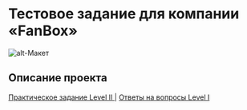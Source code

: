 # Тестовое задание для компании «FanBox»

![alt-Макет](index.jpg)

## Описание проекта

[Практическое задание Level II ](https://anrikotacatti.github.io/sait_gorinich/FunBox.git/build) | [Ответы на вопросы Level I](https://anrikotacatti.github.io/sait_gorinich/FunBox.git/Lenel1.md)

